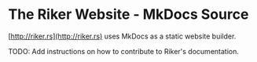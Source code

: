 # The Riker Website - MkDocs Source

[http://riker.rs](http://riker.rs) uses MkDocs as a static website builder.

TODO: Add instructions on how to contribute to Riker's documentation.
